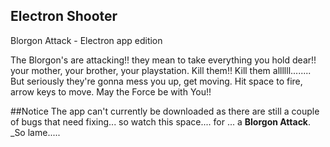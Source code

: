 Electron Shooter
------------------
Blorgon Attack - Electron app edition

The Blorgon's are attacking!! they mean to take everything you hold dear!! your mother, your brother, your playstation.
Kill them!! Kill them allllll........ But seriously they're gonna mess you up, get moving. Hit space to fire, arrow keys to move. May the Force be with You!!


##Notice
The app can't currently be downloaded as there are still a couple of bugs that need fixing... so watch this space.... for ... a __Blorgon Attack__. _So lame.....

